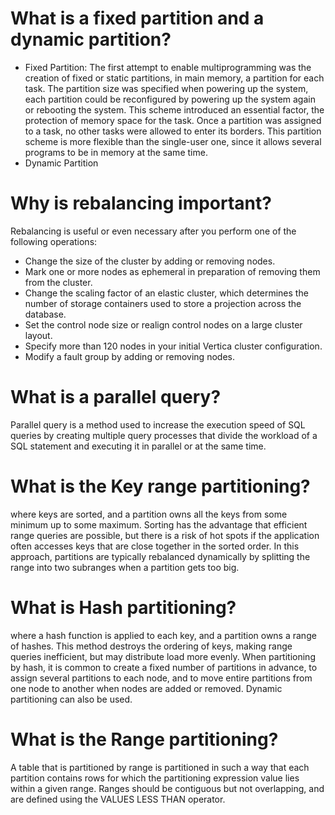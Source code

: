 # What is a fixed partition and a dynamic partition?
- Fixed Partition: The first attempt to enable multiprogramming was the creation of fixed or static partitions, in main memory, a partition for each task. The partition size was specified when powering up the system, each partition could be reconfigured by powering up the system again or rebooting the system.
This scheme introduced an essential factor, the protection of memory space for the task. Once a partition was assigned to a task, no other tasks were allowed to enter its borders. This partition scheme is more flexible than the single-user one, since it allows several programs to be in memory at the same time.
- Dynamic Partition

# Why is rebalancing important?
Rebalancing is useful or even necessary after you perform one of the following operations:

- Change the size of the cluster by adding or removing nodes.
- Mark one or more nodes as ephemeral in preparation of removing them from the cluster.
- Change the scaling factor of an elastic cluster, which determines the number of storage containers used to store a projection across the database.
- Set the control node size or realign control nodes on a large cluster layout.
- Specify more than 120 nodes in your initial Vertica cluster configuration.
- Modify a fault group by adding or removing nodes.

# What is a parallel query?
Parallel query is a method used to increase the execution speed of SQL queries by creating multiple query processes that divide the workload of a SQL statement and executing it in parallel or at the same time.

# What is the Key range partitioning?
where keys are sorted, and a partition owns all the keys from some minimum up to some maximum. Sorting has the advantage that efficient range queries are possible, but there is a risk of hot spots if the application often accesses keys that are close together in the sorted order. In this approach, partitions are typically rebalanced dynamically by splitting the range into two subranges when a partition gets too big.

# What is Hash partitioning?
 where a hash function is applied to each key, and a partition owns a range of hashes. This method destroys the ordering of keys, making range queries inefficient, but may distribute load more evenly. When partitioning by hash, it is common to create a fixed number of partitions in advance, to assign several partitions to each node, and to move entire partitions from one node to another when nodes are added or removed. Dynamic partitioning can also be used.

# What is the Range partitioning?
A table that is partitioned by range is partitioned in such a way that each partition contains rows for which the partitioning expression value lies within a given range. Ranges should be contiguous but not overlapping, and are defined using the VALUES LESS THAN operator.
